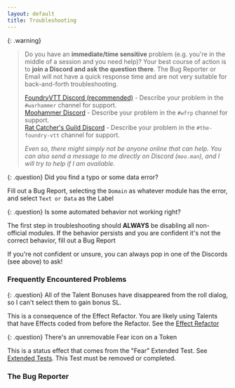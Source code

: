 ```yaml
---
layout: default
title: Troubleshooting
---
```


{: .warning}
> Do you have an **immediate/time sensitive** problem (e.g. you're in the middle of a session and you need help)? Your best course of action is to **join a Discord and ask the question there**. The Bug Reporter or Email will not have a quick response time and are not very suitable for back-and-forth troubleshooting.  
>
> [FoundryVTT Discord (recommended)](https://discord.gg/foundryvtt) - Describe your problem in the `#warhammer` channel for support.  
> [Moohammer Discord](https://discord.gg/GrMcdeDHh8) - Describe your problem in the `#wfrp` channel for support.  
> [Rat Catcher's Guild Discord](https://discord.gg/key8RMSCSb) - Describe your problem in the `#the-foundry-vtt` channel for support.  
>
> *Even so, there might simply not be anyone online that can help. You can also send a message to me directly on Discord (`moo.man`), and I will try to help if I am available.*

{: .question}
Did you find a typo or some data error?

Fill out a Bug Report, selecting the `Domain` as whatever module has the error, and select `Text or Data` as the Label

{: .question}
Is some automated behavior not working right?

The first step in troubleshooting should **ALWAYS** be disabling all non-official modules. If the behavior persists and you are confident it's not the correct behavior, fill out a Bug Report

If you're not confident or unsure, you can always pop in one of the Discords (see above) to ask!

### Frequently Encountered Problems

{: .question}
All of the Talent Bonuses have disappeared from the roll dialog, so I can't select them to gain bonus SL.

This is a consequence of the Effect Refactor. You are likely using Talents that have Effects coded from before the Refactor. See the [Effect Refactor](./effects/effect-refactor#tldr-what-should-i-do-so-my-game-doesnt-break)

{: .question}
There's an unremovable Fear icon on a Token

This is a status effect that comes from the "Fear" Extended Test. See [Extended Tests](./basics/actor-tabs/skills.md). This Test must be removed or completed. 

### The Bug Reporter